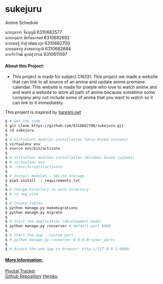 # sukejuru
Anime Schedule

นายบุลากร จั่นบุญมี 6310682577  
นายกฤตกร ชัยรัตนารมย์ 6310682692   
นายณนฐ์ อังสุวพัฒนากุล 6310682700  
นายคมชาญ สาสนทาญาติ 6310682684  
นายจิรวัจฒ์ มุกด์สุวรรณ์ 6310611097 

#### About this Project:
- This project is made for subject CN331. This project we made a website that can link to all source of an anime and update anime premiere calendar. This website is made for poeple who love to watch anime alot and want a website to store all path of anime because sometime some company amy not include some of anime that you want to watch so it can link to it immediately.

This project is inspired by [hareshi.net](hareshi.net)

```bash
$ # Get the code
$ git clone https://github.com/6310682700/sukejuru.git
$ cd sukejuru
$
$ # Virtualenv modules installation (Unix based systems)
$ virtualenv env
$ source env/bin/activate
$
$ # Virtualenv modules installation (Windows based systems)
$ # virtualenv env
$ # .\env\Scripts\activate
$
$ # Install modules - SQLite Storage
$ pip3 install -r requirements.txt
$
$ # Change Directory to work directory
$ # cd reg_site
$
$ # Create tables
$ python manage.py makemigrations
$ python manage.py migrate
$
$ # Start the application (development mode)
$ python manage.py runserver # default port 8000
$
$ # Start the app - custom port
$ # python manage.py runserver 0.0.0.0:<your_port>
$
$ # Access the web app in browser: http://127.0.0.1:8000/
```

#### <ins>More Information:</ins>  
[Pivotal Tracker](https://www.pivotaltracker.com/n/projects/2609659)  
[Github Repository](https://github.com/6310682700/sukejuru)
[Heroku](https://sukejuru.herokuapp.com/)
